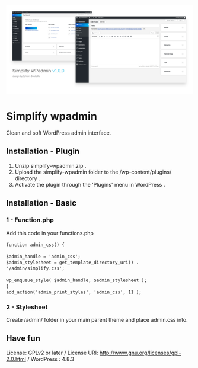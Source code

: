 ![banner](https://github.com/SylvainBTL/Simplify-WPadmin/blob/master/banner.jpg)


# Simplify wpadmin

Clean and soft WordPress admin interface.

## Installation - Plugin 

1. Unzip simplify-wpadmin.zip .
2. Upload the simplify-wpadmin folder to the /wp-content/plugins/ directory .
3. Activate the plugin through the 'Plugins' menu in WordPress .

## Installation - Basic 

###  1 - Function.php

Add this code in your functions.php

```
function admin_css() {

$admin_handle = 'admin_css';
$admin_stylesheet = get_template_directory_uri() . '/admin/simplify.css';

wp_enqueue_style( $admin_handle, $admin_stylesheet );
}
add_action('admin_print_styles', 'admin_css', 11 );

```


### 2 - Stylesheet

Create /admin/ folder in your main parent theme and place admin.css into.


## Have fun

License: GPLv2 or later /
License URI: http://www.gnu.org/licenses/gpl-2.0.html /
WordPress : 4.8.3 

